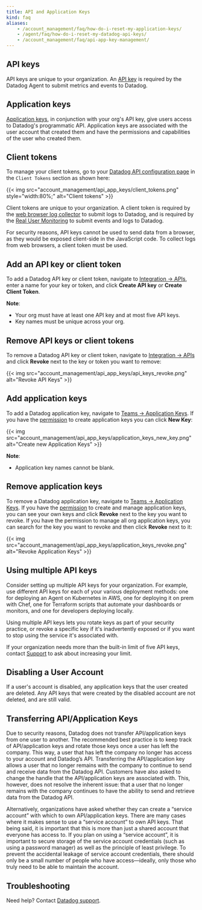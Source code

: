 ```yaml
---
title: API and Application Keys
kind: faq
aliases:
    - /account_management/faq/how-do-i-reset-my-application-keys/
    - /agent/faq/how-do-i-reset-my-datadog-api-keys/
    - /account_management/faq/api-app-key-management/
---
```


## API keys

API keys are unique to your organization. An [API key][1] is required by the Datadog Agent to submit metrics and events to Datadog.

## Application keys

[Application keys][2], in conjunction with your org's API key, give users access to Datadog's programmatic API. Application keys are associated with the user account that created them and have the permissions and capabilities of the user who created them.

## Client tokens

To manage your client tokens, go to your [Datadog API configuration page][1] in the `Client Tokens` section as shown here:

{{< img src="account_management/api_app_keys/client_tokens.png" style="width:80%;" alt="Client tokens"  >}}

Client tokens are unique to your organization. A client token is required by the [web browser log collector][3] to submit logs to Datadog, and is required by the [Real User Monitoring][4] to submit events and logs to Datadog.

For security reasons, API keys cannot be used to send data from a browser, as they would be exposed client-side in the JavaScript code. To collect logs from web browsers, a client token must be used.

## Add an API key or client token

To add a Datadog API key or client token, navigate to [Integration -> APIs][1], enter a name for your key or token, and click **Create API key** or **Create Client Token**.

**Note**:

* Your org must have at least one API key and at most five API keys.
* Key names must be unique across your org.

## Remove API keys or client tokens

To remove a Datadog API key or client token, navigate to [Integration -> APIs][1] and click **Revoke** next to the key or token you want to remove:

{{< img src="account_management/api_app_keys/api_keys_revoke.png" alt="Revoke API Keys"  >}}

## Add application keys

To add a Datadog application key, navigate to [Teams -> Application Keys][2]. If you have the [permission][5] to create application keys you can click **New Key**:

{{< img src="account_management/api_app_keys/application_keys_new_key.png" alt="Create new Application Keys"  >}}

**Note**:

* Application key names cannot be blank.

## Remove application keys

To remove a Datadog application key, navigate to [Teams -> Application Keys][2]. If you have the [permission][5] to create and manage application keys, you can see your own keys and click **Revoke** next to the key you want to revoke. If you have the permission to manage all org application keys, you can search for the key you want to revoke and then click **Revoke** next to it:

{{< img src="account_management/api_app_keys/application_keys_revoke.png" alt="Revoke Application Keys"  >}}

## Using multiple API keys

Consider setting up multiple API keys for your organization. For example, use different API keys for each of your various deployment methods: one for deploying an Agent on Kubernetes in AWS, one for deploying it on prem with Chef, one for Terraform scripts that automate your dashboards or monitors, and one for developers deploying locally.

Using multiple API keys lets you rotate keys as part of your security practice, or revoke a specific key if it's inadvertently exposed or if you want to stop using the service it's associated with. 

If your organization needs more than the built-in limit of five API keys, contact [Support][6] to ask about increasing your limit.

## Disabling a User Account

If a user's account is disabled, any application keys that the user created are deleted. Any API keys that were created by the disabled account are not deleted, and are still valid.

## Transferring API/Application Keys

Due to security reasons, Datadog does not transfer API/application keys from one user to another. The recommended best practice is to keep track of API/application keys and rotate those keys once a user has left the company. This way, a user that has left the company no longer has access to your account and Datadog’s API. Transferring the API/application key allows a user that no longer remains with the company to continue to send and receive data from the Datadog API. Customers have also asked to change the handle that the API/application keys are associated with. This, however, does not resolve the inherent issue: that a user that no longer remains with the company continues to have the ability to send and retrieve data from the Datadog API.

Alternatively, organizations have asked whether they can create a “service account” with which to own API/application keys. There are many cases where it makes sense to use a “service account” to own API keys. That being said, it is important that this is more than just a shared account that everyone has access to. If you plan on using a “service account”, it is important to secure storage of the service account credentials (such as using a password manager) as well as the principle of least privilege. To prevent the accidental leakage of service account credentials, there should only be a small number of people who have access—ideally, only those who truly need to be able to maintain the account.

## Troubleshooting

Need help? Contact [Datadog support][6].

[1]: https://app.datadoghq.com/account/settings#api
[2]: https://app.datadoghq.com/access/application-keys
[3]: /logs/log_collection/javascript/
[4]: /real_user_monitoring/
[5]: /account_management/rbac/permissions/
[6]: /help/
